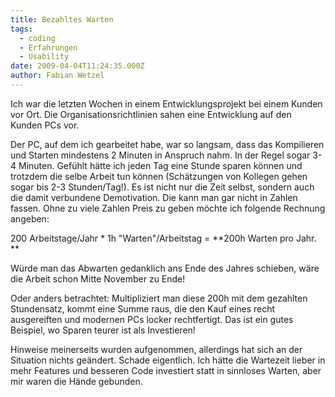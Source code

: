 ```yaml
---
title: Bezahltes Warten
tags:
  - coding
  - Erfahrungen
  - Usability
date: 2009-04-04T11:24:35.000Z
author: Fabian Wetzel
---
```


Ich war die letzten Wochen in einem Entwicklungsprojekt bei einem Kunden vor Ort. Die Organisationsrichtlinien sahen eine Entwicklung auf den Kunden PCs vor.

Der PC, auf dem ich gearbeitet habe, war so langsam, dass das Kompilieren und Starten mindestens 2 Minuten in Anspruch nahm. In der Regel sogar 3-4 Minuten. Gefühlt hätte ich jeden Tag eine Stunde sparen können und trotzdem die selbe Arbeit tun können (Schätzungen von Kollegen gehen sogar bis 2-3 Stunden/Tag!). Es ist nicht nur die Zeit selbst, sondern auch die damit verbundene Demotivation. Die kann man gar nicht in Zahlen fassen. Ohne zu viele Zahlen Preis zu geben möchte ich folgende Rechnung angeben:

200 Arbeitstage/Jahr * 1h "Warten"/Arbeitstag = **200h Warten pro Jahr. **

Würde man das Abwarten gedanklich ans Ende des Jahres schieben, wäre die Arbeit schon Mitte November zu Ende!

Oder anders betrachtet: Multipliziert man diese 200h mit dem gezahlten Stundensatz, kommt eine Summe raus, die den Kauf eines recht ausgereiften und modernen PCs locker rechtfertigt. Das ist ein gutes Beispiel, wo Sparen teurer ist als Investieren!

Hinweise meinerseits wurden aufgenommen, allerdings hat sich an der Situation nichts geändert. Schade eigentlich. Ich hätte die Wartezeit lieber in mehr Features und besseren Code investiert statt in sinnloses Warten, aber mir waren die Hände gebunden.


